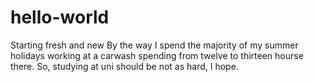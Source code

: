 # hello-world
Starting fresh and new
By the way I spend the majority of my summer holidays working at a carwash spending from twelve to thirteen hourse there.
So, studying at uni should be not as hard, I hope.
